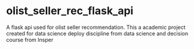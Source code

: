 # olist_seller_rec_flask_api
A flask api used for olist seller recommendation. This a academic project created for data science deploy discipline from data science and decision course from Insper
